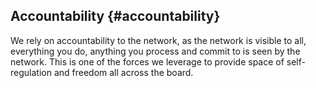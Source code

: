 ## Accountability {#accountability}

We rely on accountability to the network, as the network is visible to all, everything you do, anything you process and commit to is seen by the network. This is one of the forces we leverage to provide space of self-regulation and freedom all across the board.